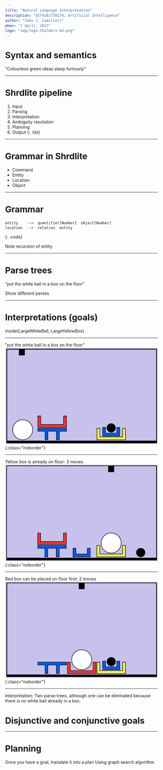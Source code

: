 ```yaml
---
title: "Natural Language Interpretation"
description: "DIT410/TIN174, Artificial Intelligence"
author: "John J. Camilleri"
when: "7 April, 2017"
logo: "img/logo-Chalmers-GU.png"
---
```


# Syntax and semantics

"Colourless green ideas sleep furiously"

---

# Shrdlite pipeline

1. Input
2. Parsing
3. Interpretation
4. Ambiguity resolution
5. Planning
6. Output
{: .list}

---

# Grammar in Shrdlite

- Command
- Entity
- Location
- Object


---

# Grammar

```command   -->  "move"  entity  location
entity    -->  quantifier[Number]  object[Number]
location  -->  relation  entity
```
{: .code}

Note recursion of entity

---

# Parse trees

“put the white ball in a box on the floor”

Show different parses

---

# Interpretations (goals)

inside(LargeWhiteBall, LargeYellowBox)

---

"put the white ball in a box on the floor"
![](img/nlp/shrdlite-small.png){:class="noborder"}

---

Yellow box is already on floor: 3 moves
![](img/nlp/shrdlite-small-ball-yellow-box.png){:class="noborder"}

---

Red box can be placed on floor first: 2 moves
![](img/nlp/shrdlite-small-ball-red-box.png){:class="noborder"}

---

Interpretation:
Two parse trees, although one can be eliminated because there is no white ball already in a box.


# Disjunctive and conjunctive goals

---

# Planning

Once you have a goal, translate it into a plan
Using graph search algorithm

